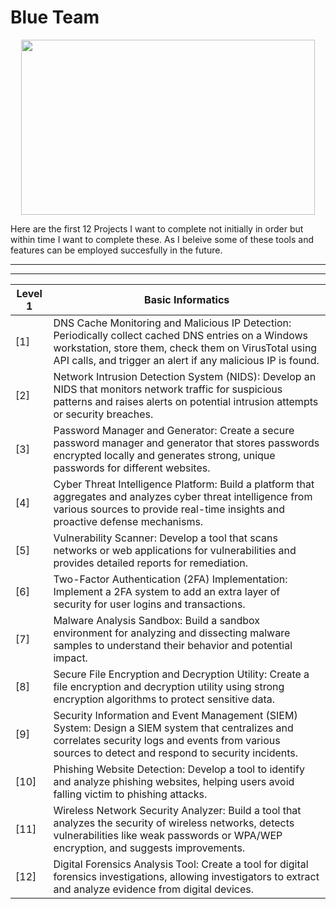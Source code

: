 # Blue Team
<p align = "center">
<img width=470px height=280px src="https://github.com/user-attachments/assets/788d06f3-5b49-453d-bd65-318691ee7ce0"/>
</p>

Here are the first 12 Projects I want to complete not initially in order but within time I want to complete these. As I beleive some of these tools and features can be employed succesfully in the future.

---------------------------------------------

-------------------------------------------------------------------------------------------
Level 1 | Basic Informatics
------------------------------------------------|------------------------------------------
[1] | DNS Cache Monitoring and Malicious IP Detection: Periodically collect cached DNS entries on a Windows workstation, store them, check them on VirusTotal using API calls, and trigger an alert if any malicious IP is found.
[2] | Network Intrusion Detection System (NIDS): Develop an NIDS that monitors network traffic for suspicious patterns and raises alerts on potential intrusion attempts or security breaches.
[3] | Password Manager and Generator: Create a secure password manager and generator that stores passwords encrypted locally and generates strong, unique passwords for different websites.
[4] | Cyber Threat Intelligence Platform: Build a platform that aggregates and analyzes cyber threat intelligence from various sources to provide real-time insights and proactive defense mechanisms.
[5] | Vulnerability Scanner: Develop a tool that scans networks or web applications for vulnerabilities and provides detailed reports for remediation.
[6] | Two-Factor Authentication (2FA) Implementation: Implement a 2FA system to add an extra layer of security for user logins and transactions.
[7] | Malware Analysis Sandbox: Build a sandbox environment for analyzing and dissecting malware samples to understand their behavior and potential impact.
[8] | Secure File Encryption and Decryption Utility: Create a file encryption and decryption utility using strong encryption algorithms to protect sensitive data.
[9] | Security Information and Event Management (SIEM) System: Design a SIEM system that centralizes and correlates security logs and events from various sources to detect and respond to security incidents.
[10] | Phishing Website Detection: Develop a tool to identify and analyze phishing websites, helping users avoid falling victim to phishing attacks.
[11] | Wireless Network Security Analyzer: Build a tool that analyzes the security of wireless networks, detects vulnerabilities like weak passwords or WPA/WEP encryption, and suggests improvements.
[12] | Digital Forensics Analysis Tool: Create a tool for digital forensics investigations, allowing investigators to extract and analyze evidence from digital devices.
